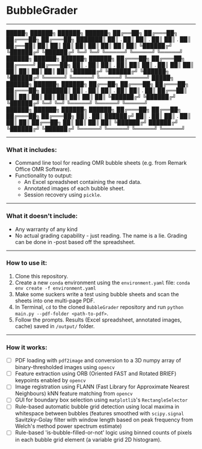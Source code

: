 # BubbleGrader
___

 █████╗    ██████╗    ██████╗    ██████╗ 
██╔══██╗  ██╔═══██╗  ██╔═══██╗  ██╔═══██╗
███████║  ██║ . ██║  ██║ . ██║  ██║ . ██║
██╔══██║  ██║   ██║  ██║   ██║  ██║   ██║
██║  ██║  ╚██████╔╝  ╚██████╔╝  ╚██████╔╝
╚═╝  ╚═╝   ╚═════╝    ╚═════╝    ╚═════╝ 
 ██████╗    ██████╗    ██████╗   ██████╗ 
██╔═══██╗  ██╔═══██╗  ██╔════╝  ██╔═══██╗
██║ . ██║  ██║ . ██║  ██║       ██║ . ██║
██║   ██║  ██║   ██║  ██║       ██║   ██║
╚██████╔╝  ╚██████╔╝  ╚██████╗  ╚██████╔╝
 ╚═════╝    ╚═════╝    ╚═════╝   ╚═════╝ 
 █████╗    ██████╗    ██████╗    ██████╗ 
██╔══██╗  ██╔═══██╗  ██╔═══██╗  ██╔═══██╗
███████║  ██║ . ██║  ██║ . ██║  ██║ . ██║
██╔══██║  ██║   ██║  ██║   ██║  ██║   ██║
██║  ██║  ╚██████╔╝  ╚██████╔╝  ╚██████╔╝
╚═╝  ╚═╝   ╚═════╝    ╚═════╝    ╚═════╝      
 ██████╗   ██████╗    ██████╗    ██████╗ 
██╔═══██╗  ██╔══██╗  ██╔═══██╗  ██╔═══██╗
██║ . ██║  ██████╔╝  ██║ . ██║  ██║ . ██║
██║   ██║  ██╔══██╗  ██║   ██║  ██║   ██║
╚██████╔╝  ██████╔╝  ╚██████╔╝  ╚██████╔╝
 ╚═════╝   ╚═════╝    ╚═════╝    ╚═════╝ 
 
___
### What it includes:
- Command line tool for reading OMR bubble sheets (e.g. from Remark Office OMR Software). 
- Functionality to output: 
  - An Excel spreadsheet containing the read data.  
  - Annotated images of each bubble sheet.
  - Session recovery using `pickle`.
___
### What it doesn't include:
- Any warranty of any kind
- No actual grading capability - just reading. The name is a lie. Grading can be done in -post based off the spreadsheet. 

___
### How to use it: 
1. Clone this repository.
2. Create a new `conda` environment using the `environment.yaml` file: `conda env create -f environment.yaml`
3. Make some suckers write a test using bubble sheets and scan the sheets into one multi-page PDF. 
4. In Terminal, `cd` to the cloned `BubbleGrader` repository and run `python main.py --pdf-folder <path-to-pdf>`. 
5. Follow the prompts. Results (Excel spreadsheet, annotated images, cache) saved in `/output/` folder. 

___
### How it works: 
- [ ] PDF loading with `pdf2image` and conversion to a 3D numpy array of binary-thresholded images using `opencv`
- [ ] Feature extraction using ORB (Oriented FAST and Rotated BRIEF) keypoints enabled by `opencv`
- [ ] Image registration using FLANN (Fast Library for Approximate Nearest Neighbours) kNN feature matching from `opencv`
- [ ] GUI for boundary box selection using `matplotlib`'s `RectangleSelector`
- [ ] Rule-based automatic bubble grid detection using local maxima in whitespace between bubbles (features smoothed with `scipy.signal` Savitzky-Golay filter with window length based on peak frequency from Welch's method power spectrum estimate)
- [ ] Rule-based 'is-bubble-filled-or-not' logic using binned counts of pixels in each bubble grid element (a variable grid 2D histogram). 

